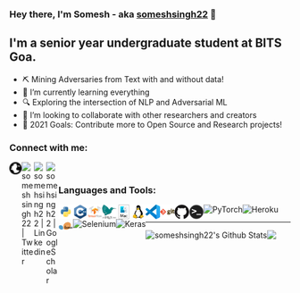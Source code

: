 ### Hey there, I'm Somesh - aka [someshsingh22][website] 👋

## I'm a senior year undergraduate student at BITS Goa.
- ⛏ Mining Adversaries from Text with and without data!
- 🌱 I’m currently learning everything
- 🔍 Exploring the intersection of NLP and Adversarial ML
- 👯 I’m looking to collaborate with other researchers and creators
- 🥅 2021 Goals: Contribute more to Open Source and Research projects!

### Connect with me:

[<img align="left" alt="someshsingh22.github.io" width="22px" src="https://raw.githubusercontent.com/iconic/open-iconic/master/svg/globe.svg" />][Website]
[<img align="left" alt="someshsingh22 | Twitter" width="22px" src="https://cdn.jsdelivr.net/npm/simple-icons@v3/icons/twitter.svg" />][Twitter]
[<img align="left" alt="somehsingh22 | Linkedin" width="22px" src="https://cdn.jsdelivr.net/npm/simple-icons@v3/icons/linkedin.svg" />][Linkedin]
[<img align="left" alt="somehsingh22 | GoogleScholar" width="22px" src="https://www.pikpng.com/pngl/b/44-442505_google-scholar-twitter-instagram-google-scholar-icon-svg.png" />][GoogleScholar]
<br />

### Languages and Tools:

<img align="left" alt="Python" height="26px" src="https://raw.githubusercontent.com/github/explore/80688e429a7d4ef2fca1e82350fe8e3517d3494d/topics/python/python.png" />
<img align="left" alt="C++" height="26px" src="https://raw.githubusercontent.com/github/explore/80688e429a7d4ef2fca1e82350fe8e3517d3494d/topics/cpp/cpp.png" />
<img align="left" alt="TensorFlow" height="26px" src="https://raw.githubusercontent.com/github/explore/80688e429a7d4ef2fca1e82350fe8e3517d3494d/topics/tensorflow/tensorflow.png" />
<img align="left" alt="Latex" height="26px" src="https://raw.githubusercontent.com/github/explore/80688e429a7d4ef2fca1e82350fe8e3517d3494d/topics/latex/latex.png" />
<img align="left" alt="MacOS" height="26px" src="https://raw.githubusercontent.com/github/explore/80688e429a7d4ef2fca1e82350fe8e3517d3494d/topics/macos/macos.png" />
<img align="left" alt="Linux" height="26px" src="https://raw.githubusercontent.com/github/explore/80688e429a7d4ef2fca1e82350fe8e3517d3494d/topics/linux/linux.png" />
<img align="left" alt="Visual Studio Code" height="26px" src="https://raw.githubusercontent.com/github/explore/80688e429a7d4ef2fca1e82350fe8e3517d3494d/topics/visual-studio-code/visual-studio-code.png" />
<img align="left" alt="Git" height="26px" src="https://raw.githubusercontent.com/github/explore/80688e429a7d4ef2fca1e82350fe8e3517d3494d/topics/git/git.png" />
<img align="left" alt="GitHub" height="26px" src="https://raw.githubusercontent.com/github/explore/78df643247d429f6cc873026c0622819ad797942/topics/github/github.png" />
<img align="left" alt="HTML5" height="26px" src="https://raw.githubusercontent.com/github/explore/80688e429a7d4ef2fca1e82350fe8e3517d3494d/topics/terminal/terminal.png" />
<img align="left" alt="PyTorch" height="26px" src="https://www.vectorlogo.zone/logos/pytorch/pytorch-ar21.svg" />
<img align="left" alt="Heroku" height="26px" src="https://www.vectorlogo.zone/logos/heroku/heroku-icon.svg" />
<img align="left" alt="ScikitLearn" height="26px" src="https://raw.githubusercontent.com/github/explore/80688e429a7d4ef2fca1e82350fe8e3517d3494d/topics/scikit-learn/scikit-learn.png" /> 
<img align="left" alt="Selenium" height="26px" src="https://img.icons8.com/ios/452/selenium-test-automation.png" />
<img align="left" alt="Keras" height="26px" src="https://keras.io/img/logo.png" /> 

<br />

---

<img align="left" alt="someshsingh22's Github Stats" src="https://github-readme-stats.vercel.app/api?username=someshsingh22&show_icons=true&hide_border=true" />

[website]: https://someshsingh22.github.io
[twitter]: https://twitter.com/someshsingh22
[instagram]: https://instagram.com/somesh.22
[linkedin]: https://www.linkedin.com/in/someshsingh22/
[GoogleScholar]: https://scholar.google.com/citations?user=3Unw6gkAAAAJ&hl=en
![](https://komarev.com/ghpvc/?username=your-github-username)
